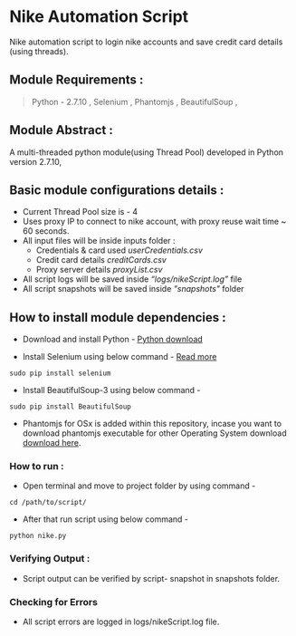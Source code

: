 # Nike Automation Script #

Nike automation script to login nike accounts and save credit card details (using threads).


## Module Requirements :
> Python  - 2.7.10 , 
> Selenium , 
> Phantomjs , 
> BeautifulSoup , 



## Module  Abstract :
A multi-threaded python module(using Thread Pool) developed in Python version 2.7.10,


## Basic module configurations details :
+ Current Thread Pool size is - 4
+ Uses proxy IP to connect to nike account, with proxy reuse wait time ~ 60 seconds.
+ All input files will be inside inputs folder :
	+ Credentials & card used   *userCredentials.csv*
	+ Credit card details   *creditCards.csv*
	+ Proxy server details  *proxyList.csv*
+ All script logs will be saved inside *“logs/nikeScript.log”* file
+ All script snapshots will be saved inside *"snapshots"* folder

## How to install module dependencies :

* Download and install Python -  [Python download](https://www.python.org/downloads/)

* Install Selenium using below command -  [Read more](https://pypi.python.org/pypi/selenium)

```
sudo pip install selenium
```


* Install BeautifulSoup-3 using below command  - 
```
sudo pip install BeautifulSoup
```


* Phantomjs for OSx is added within this repository, incase you want to download phantomjs executable for other Operating System download  [download here](http://phantomjs.org/download.html). 

### How to run :

* Open terminal and move to project folder by using command -
```
cd /path/to/script/
```
* After that run script using below command -
```
python nike.py
```

### Verifying Output :

* Script output can be verified by script- snapshot in snapshots folder.



### Checking for Errors 
* All script errors are logged in logs/nikeScript.log file.

